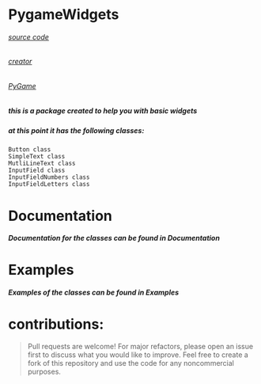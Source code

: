 # PygameWidgets

###### [source code](https://github.com/Emc2356/Pygame-Widgets)
###### [creator](https://github.com/Emc2356)
###### [PyGame](https://pygame.org/) 

##### this is a package created to help you with basic widgets

##### at this point it has the following classes:
~~~
Button class
SimpleText class
MutliLineText class
InputField class
InputFieldNumbers class
InputFieldLetters class
~~~

# Documentation 
##### Documentation for the classes can be found in Documentation

# Examples
##### Examples of the classes can be found in Examples

# contributions: 
> Pull requests are welcome! For major refactors,
> please open an issue first to discuss what you would like to improve.
> Feel free to create a fork of this repository and use the code for any noncommercial purposes.